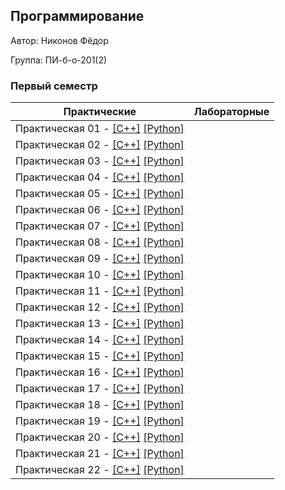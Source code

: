 ## Программирование

Автор: Никонов Фёдор

Группа: ПИ-б-о-201(2)

### Первый семестр

| Практические | Лабораторные |
|--------------|--------------|
| Практическая 01 - [[С++]](./Practice/01/C++/01.cpp) [[Python]](./Practice/01/Python/01.py) |  |
| Практическая 02 - [[С++]](./Practice/02/C++/02.cpp) [[Python]](./Practice/02/Python/02.py) |  |
| Практическая 03 - [[С++]](./Practice/03/C++/03.cpp) [[Python]](./Practice/03/Python/03.py) |  |
| Практическая 04 - [[С++]](./Practice/04/C++/04.cpp) [[Python]](./Practice/04/Python/04.py) |  |
| Практическая 05 - [[С++]](./Practice/05/C++/05.cpp) [[Python]](./Practice/05/Python/05.py) |  |
| Практическая 06 - [[С++]](./Practice/06/C++/06.cpp) [[Python]](./Practice/06/Python/06.py) |  |
| Практическая 07 - [[С++]](./Practice/07/C++/07.cpp) [[Python]](./Practice/07/Python/07.py) |  |
| Практическая 08 - [[С++]](./Practice/08/C++/08.cpp) [[Python]](./Practice/08/Python/08.py) |  |
| Практическая 09 - [[С++]](./Practice/09/C++/09.cpp) [[Python]](./Practice/09/Python/09.py) |  |
| Практическая 10 - [[С++]](./Practice/10/C++/10.cpp) [[Python]](./Practice/10/Python/10.py) |  |
| Практическая 11 - [[С++]](./Practice/11/C++/11.cpp) [[Python]](./Practice/11/Python/11.py) |  |
| Практическая 12 - [[С++]](./Practice/12/C++/12.cpp) [[Python]](./Practice/12/Python/12.py) |  |
| Практическая 13 - [[С++]](./Practice/13/C++/13.cpp) [[Python]](./Practice/13/Python/13.py) |  |
| Практическая 14 - [[С++]](./Practice/14/C++/14.cpp) [[Python]](./Practice/14/Python/14.py) |  |
| Практическая 15 - [[С++]](./Practice/15/C++/15.cpp) [[Python]](./Practice/15/Python/15.py) |  |
| Практическая 16 - [[С++]](./Practice/16/C++/16.cpp) [[Python]](./Practice/16/Python/16.py) |  |
| Практическая 17 - [[С++]](./Practice/17/C++/17.cpp) [[Python]](./Practice/17/Python/17.py) |  |
| Практическая 18 - [[С++]](./Practice/18/C++/18.cpp) [[Python]](./Practice/18/Python/18.py) |  |
| Практическая 19 - [[С++]](./Practice/19/C++/19.cpp) [[Python]](./Practice/19/Python/19.py) |  |
| Практическая 20 - [[С++]](./Practice/20/C++/20.cpp) [[Python]](./Practice/20/Python/20.py) |  |
| Практическая 21 - [[С++]](./Practice/21/C++/21.cpp) [[Python]](./Practice/21/Python/21.py) |  |
| Практическая 22 - [[С++]](./Practice/22/C++/22.cpp) [[Python]](./Practice/22/Python/22.py) |  |
